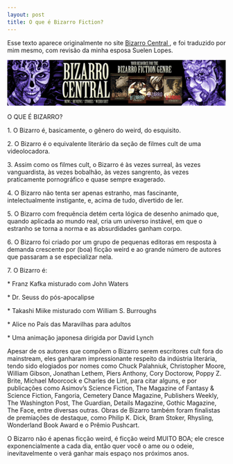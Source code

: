 ```yaml
---
layout: post
title: O que é Bizarro Fiction?
---
```


<p>Esse texto aparece originalmente no site <a href="www.bizarrocentral.com"> Bizarro Central </a>, e foi traduzido por mim mesmo, com revisão da minha esposa Suelen Lopes.</p>

<img src="/images/bizarrocentral.jpg" alt="Bizarro Central LOGO">

<p>O QUE É BIZARRO?</p>
<p>1. O Bizarro é, basicamente, o gênero do weird, do esquisito.</p>
<p>2. O Bizarro é o equivalente literário da seção de filmes cult de uma videolocadora.</p>
<p>3. Assim como os filmes cult, o Bizarro é às vezes surreal, às vezes vanguardista, às vezes bobalhão, às vezes sangrento, às vezes praticamente pornográfico e quase sempre exagerado.</p>
<p>4. O Bizarro não tenta ser apenas estranho, mas fascinante, intelectualmente instigante, e, acima de tudo, divertido de ler.</p>
<p>5. O Bizarro com frequência detém certa lógica de desenho animado que, quando aplicada ao mundo real, cria um universo instável, em que o estranho se torna a norma e as absurdidades ganham corpo.</p>
<p>6. O Bizarro foi criado por um grupo de pequenas editoras em resposta à demanda crescente por (boa) ficção weird e ao grande número de autores que passaram a se especializar nela.</p>
<p>7. O Bizarro é:</p>
	<p>* Franz Kafka misturado com John Waters</p>
	<p>* Dr. Seuss do pós-apocalipse</p>
	<p>* Takashi Miike misturado com William S. Burroughs</p>
	<p>* Alice no País das Maravilhas para adultos</p>
	<p>* Uma animação japonesa dirigida por David Lynch</p>

<p>Apesar de os autores que compõem o Bizarro serem escritores cult fora do mainstream, eles ganharam impressionante respeito da indústria literária, tendo sido elogiados por nomes como Chuck Palahniuk, Christopher Moore, William Gibson, Jonathan Lethem, Piers Anthony, Cory Doctorow, Poppy Z. Brite, Michael Moorcock e Charles de Lint, para citar alguns, e por publicações como Asimov’s Science Fiction, The Magazine of Fantasy & Science Fiction, Fangoria, Cemetery Dance Magazine, Publishers Weekly, The Washington Post, The Guardian, Details Magazine, Gothic Magazine, The Face, entre diversas outras. Obras de Bizarro também foram finalistas de premiações de destaque, como Philip K. Dick, Bram Stoker, Rhysling, Wonderland Book Award e o Prêmio Pushcart.</p>
<p>O Bizarro não é apenas ficção weird, é ficção weird MUITO BOA; ele cresce exponencialmente a cada dia, então quer você o ame ou o odeie, inevitavelmente o verá ganhar mais espaço nos próximos anos.</p>
